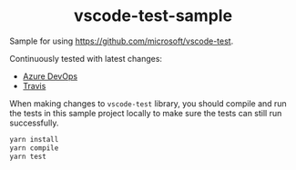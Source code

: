 <p>
  <h1 align="center">vscode-test-sample</h1>
</p>

Sample for using https://github.com/microsoft/vscode-test.

Continuously tested with latest changes:

- [Azure DevOps](https://dev.azure.com/vscode/vscode-test/_build?definitionId=15)
- [Travis](https://travis-ci.org/github/microsoft/vscode-test)

When making changes to `vscode-test` library, you should compile and run the tests in this sample project locally to make sure the tests can still run successfully.

```bash
yarn install
yarn compile
yarn test
```